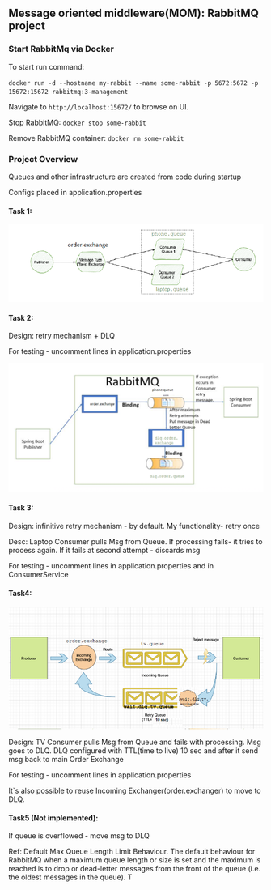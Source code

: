 ## Message oriented middleware(MOM): RabbitMQ project

### Start RabbitMq via Docker

To start run command:

`docker run -d --hostname my-rabbit --name some-rabbit -p 5672:5672 -p 15672:15672 rabbitmq:3-management`

Navigate to `http://localhost:15672/` to browse on UI.

Stop RabbitMQ: `docker stop some-rabbit`

Remove RabbitMQ container: `docker rm some-rabbit`

### Project Overview

Queues and other infrastructure are created from code during startup

Configs placed in application.properties

#### Task 1:

![picture](Task1.png)

#### Task 2:

Design: retry mechanism + DLQ

For testing - uncomment lines in application.properties

![picture](Task2.png)

#### Task 3:

Design: infinitive retry mechanism - by default. My functionality- retry once

Desc: Laptop Consumer pulls Msg from Queue. If processing fails- it tries to process again. If it fails at second attempt - discards msg

For testing - uncomment lines in application.properties and in ConsumerService


#### Task4: 

![picture](Task4.png)

Design: TV Consumer pulls Msg from Queue and fails with processing. Msg goes to DLQ. DLQ configured with TTL(time to live) 10 sec and after it send msg back to main Order Exchange

For testing - uncomment lines in application.properties 

It`s also possible to reuse Incoming Exchanger(order.exchanger) to move to DLQ.

#### Task5 (Not implemented):

If queue is overflowed - move msg to DLQ

Ref: Default Max Queue Length Limit Behaviour. 
The default behaviour for RabbitMQ when a maximum queue length or size is set and the maximum is reached is to drop or dead-letter messages from the front of the queue (i.e. the oldest messages in the queue). T
